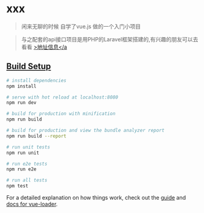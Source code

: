 # xxx

> 闲来无聊的时候 自学了vue.js   做的一个入门小项目

> 与之配套的api接口项目是用PHP的Laravel框架搭建的,有兴趣的朋友可以去看看 <a href="https://github.com/FlyingOranges/stimulus_laravel">>地址信息</a

## Build Setup

``` bash
# install dependencies
npm install

# serve with hot reload at localhost:8080
npm run dev

# build for production with minification
npm run build

# build for production and view the bundle analyzer report
npm run build --report

# run unit tests
npm run unit

# run e2e tests
npm run e2e

# run all tests
npm test
```

For a detailed explanation on how things work, check out the [guide](http://vuejs-templates.github.io/webpack/) and [docs for vue-loader](http://vuejs.github.io/vue-loader).
